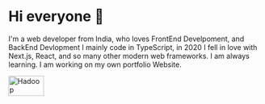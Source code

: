 # Hi everyone :wave:

I'm a web developer from India, who loves FrontEnd Develpoment, and BackEnd Devlopment
I mainly code in TypeScript, in 2020 I fell in love with Next.js, React, and so many other modern web frameworks. I am always learning.
I am working on my own portfolio Website.

<img title="Hadoop" alt="Hadoop" src="http://www.w3.org/2000/svg" width="70" height="40" />
